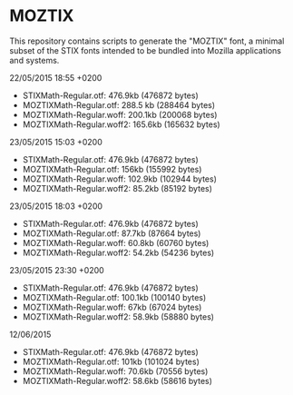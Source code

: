 # MOZTIX

This repository contains scripts to generate the "MOZTIX" font, a minimal subset
of the STIX fonts intended to be bundled into Mozilla applications and systems.

22/05/2015 18:55 +0200

* STIXMath-Regular.otf: 476.9kb (476872 bytes)
* MOZTIXMath-Regular.otf: 288.5 kb (288464 bytes)
* MOZTIXMath-Regular.woff: 200.1kb (200068 bytes)
* MOZTIXMath-Regular.woff2: 165.6kb (165632 bytes)

23/05/2015 15:03 +0200

* STIXMath-Regular.otf: 476.9kb (476872 bytes)
* MOZTIXMath-Regular.otf: 156kb (155992 bytes)
* MOZTIXMath-Regular.woff: 102.9kb (102944 bytes)
* MOZTIXMath-Regular.woff2: 85.2kb (85192 bytes)

23/05/2015 18:03 +0200

* STIXMath-Regular.otf: 476.9kb (476872 bytes)
* MOZTIXMath-Regular.otf: 87.7kb (87664 bytes)
* MOZTIXMath-Regular.woff: 60.8kb (60760 bytes)
* MOZTIXMath-Regular.woff2: 54.2kb (54236 bytes)

23/05/2015 23:30 +0200

* STIXMath-Regular.otf: 476.9kb (476872 bytes)
* MOZTIXMath-Regular.otf: 100.1kb (100140 bytes)
* MOZTIXMath-Regular.woff: 67kb (67024 bytes)
* MOZTIXMath-Regular.woff2: 58.9kb (58880 bytes)

12/06/2015

* STIXMath-Regular.otf: 476.9kb (476872 bytes)
* MOZTIXMath-Regular.otf: 101kb (101024 bytes)
* MOZTIXMath-Regular.woff: 70.6kb (70556 bytes)
* MOZTIXMath-Regular.woff2: 58.6kb (58616 bytes)
